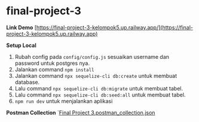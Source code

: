 
# final-project-3
**Link Demo**
[https://final-project-3-kelompok5.up.railway.app/](https://final-project-3-kelompok5.up.railway.app)

**Setup Local**

1. Rubah config pada `config/config.js` sesuaikan username dan password untuk postgres nya.
2. Jalankan command `npm install`
3. Jalankan command `npx sequelize-cli db:create` untuk membuat database.
4. Lalu command `npx sequelize-cli db:migrate` untuk membuat tabel.
5. Lalu command `npx sequelize-cli db:seed:all` untuk membuat tabel.
6. `npm run dev` untuk menjalankan aplikasi

**Postman Collection**
 `[Final Project 3.postman_collection.json](https://github.com/JunarisAlf/final-project-3-prod/blob/main/Final%20Project%203.postman_collection.json)


